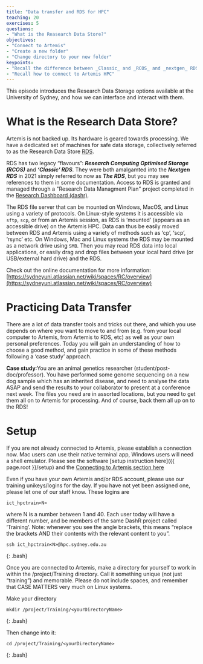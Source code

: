 ```yaml
---
title: "Data transfer and RDS for HPC"
teaching: 20
exercises: 5
questions:
- "What is the Reasearch Data Store?"
objectives:
- "Connect to Artemis"
- "Create a new folder"
- "Change directory to your new folder"
keypoints:
- "Recall the difference between _Classic_ and _RCOS_ and _nextgen_ RDS"
- "Recall how to connect to Artemis HPC"
---
```

This episode introduces the Research Data Storage options available at the University of Sydney, and how we can interface and interact with them.


# What is the Research Data Store?

Artemis is not backed up. Its hardware is geared towards processing. We have a dedicated set of machines for safe data storage, collectively referred to as the Research Data Store [RDS](https://sydneyuni.atlassian.net/wiki/spaces/RC/pages/228589620/Research+Data+Store). 

RDS has two legacy “flavours”: ***Research Computing Optimised Storage (RCOS)*** and ***‘Classic’ RDS***. They were both amalgamted into the ***Nextgen RDS*** in 2021 simply referred to now as ***The RDS***, but you may see references to them in some documentation. Access to RDS is granted and managed through a "Research Data Managment Plan" project completed in the [Research Dashboard (dashr)](https://dashr.sydney.edu.au/).

The RDS file server that can be mounted on Windows, MacOS, and Linux using a variety of protocols. On Linux-style systems it is accessible via `sftp`, `scp`,  or from an Artemis session, as RDS is ‘mounted’ (appears as an accessible drive) on the Artemis HPC. Data can thus be easily moved between RDS and Artemis using a variety of methods such as ‘cp’, ‘scp’, ‘rsync’ etc. On Windows, Mac and Linux systems the RDS may be mounted as a network drive using `SMB`. Then you may read RDS data into local applications, or easily drag and drop files between your local hard drive (or USB/external hard drive) and the RDS. 

Check out the online documentation for more information:
[https://sydneyuni.atlassian.net/wiki/spaces/RC/overview](https://sydneyuni.atlassian.net/wiki/spaces/RC/overview)


# Practicing Data Transfer

There are a lot of data transfer tools and tricks out there, and which you use depends on where you want to move to and from (e.g. from your local computer to Artemis, from Artemis to RDS, etc) as well as your own personal preferences. Today you will gain an understanding of how to choose a good method, and gain practice in some of these methods following a ‘case study’ approach. 

**Case study**:You are an animal genetics researcher (student/post-doc/professor). You have performed some genome sequencing on a new dog sample which has an inherited disease, and need to analyse the data ASAP and send the results to your collaborator to present at a conference next week. The files you need are in assorted locations, but you need to get them all on to Artemis for processing. And of course, back them all up on to the RDS!


# Setup

If you are not already connected to Artemis, please establish a connection now. Mac users can use their native terminal app, Windows users will need a shell emulator. Please see the software [setup instruction here]({{ page.root }}/setup) and the [Connecting to Artemis section here](https://sydney-informatics-hub.github.io/training.artemis.introhpc/01-intro/index.html)

Even if you have your own Artemis and/or RDS account, please use our training unikeys/logins for the day. If you have not yet been assigned one, please let one of our staff know. These logins are

```
ict_hpctrain<N>
```

where N is a number between 1 and 40. Each user today will have a different number, and be members of the same DashR project called ‘Training’. Note: whenever you see the angle brackets, this means “replace the brackets AND their contents with the relevant content to you”. 

~~~
ssh ict_hpctrain<N>@hpc.sydney.edu.au
~~~
{: .bash}

Once you are connected to Artemis, make a directory for yourself to work in within the /project/Training directory. Call it something unique (not just “training”) and memorable. Please do not include spaces, and remember that CASE MATTERS very much on Linux systems. 

Make your directory

~~~
mkdir /project/Training/<yourDirectoryName>
~~~
{: .bash}

Then change into it:

~~~
cd /project/Training/<yourDirectoryName> 
~~~
{: .bash}

<br>
